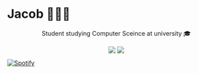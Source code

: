 # Jacob 👨🏻‍🦰

<p align="center">
Student studying Computer Sceince at university 🎓
</p>

<p align="center">
  <img align="center" src="https://github-readme-stats.vercel.app/api?username=JcbSm&theme=highcontrast&show_icons=true&hide=stars,prs,issues&count_private=true" />
  <img align="center" src="https://github-readme-stats.vercel.app/api/top-langs/?username=JcbSm&theme=highcontrast&hide=procfile" />
</p>

[![Spotify](https://novatorem.bgstatic.vercel.app/api/spotify)](https://open.spotify.com/artist/6hyCmqlpgEhkMKKr65sFgI)
